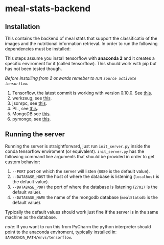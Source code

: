 # meal-stats-backend
## Installation
This contains the backend of meal stats that support the classificatio of the images and the nutritional information retrieval. In order to run the following dependencies must be installed:

This steps assume you install tensorflow with **anaconda 2** and it creates a specific enviroment for it (called tensorflow). This should work with pip but has not been tested though.

*Before installing from 2 onwards remeber to run `source activate tensorflow`.*

1. Tensorflow, the latest commit is working with version 0.10.0. See [this](https://www.tensorflow.org/versions/r0.10/get_started/os_setup.html).
2. werkzeug, see [this](https://anaconda.org/delicb/werkzeug).
3. jsonrpc,  see [this](https://anaconda.org/auto/json-rpc).
4. PIL, see [this](https://anaconda.org/anaconda/pil).
5. MongoDB see [this](https://docs.mongodb.com/manual/installation/).
6. pymongo, see [this](https://anaconda.org/anaconda/pymongo).



## Running the server

Running the server is straightforward, just run `init_server.py` inside the conda tensorflow enviroment (or equivalent). `init_server.py` has the following command line arguments that should be provided in order to get custom behavior:

1. `--PORT` port on which the server will listen (`8080` is the default value).
2. `--DATABASE_HOST` the host of where the database is listening (`localhost` is the default value).
3. `--DATABASE_PORT` the port of where the database is listening (`27017` is the default value).
4. `--DATABASE_NAME` the name of the mongodb database (`mealStatsdb` is the default value).

Typically the default values should work just fine if the server is in the same machine as the database.

*note*: If you want to run this from PyCharm the python interpreter should point to the anaconda enviroment, typically installed in: `$ANACONDA_PATH/envs/tensorflow`.

